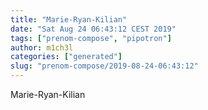 ```yaml
---
title: "Marie-Ryan-Kilian"
date: "Sat Aug 24 06:43:12 CEST 2019"
tags: ["prenom-compose", "pipotron"]
author: m1ch3l
categories: ["generated"]
slug: "prenom-compose/2019-08-24-06:43:12"
---
```


Marie-Ryan-Kilian
